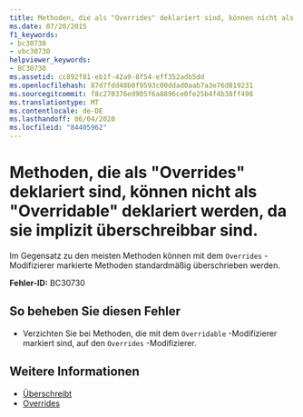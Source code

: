 ```yaml
---
title: Methoden, die als "Overrides" deklariert sind, können nicht als "Overridable" deklariert werden, da sie implizit überschreibbar sind.
ms.date: 07/20/2015
f1_keywords:
- bc30730
- vbc30730
helpviewer_keywords:
- BC30730
ms.assetid: cc892f81-eb1f-42a9-8f54-eff352adb5dd
ms.openlocfilehash: 87d7fdd48b0f9593c00ddad0aab7a3e76d819231
ms.sourcegitcommit: f8c270376ed905f6a8896ce0fe25b4f4b38ff498
ms.translationtype: MT
ms.contentlocale: de-DE
ms.lasthandoff: 06/04/2020
ms.locfileid: "84405962"
---
```

# <a name="methods-declared-overrides-cannot-be-declared-overridable-because-they-are-implicitly-overridable"></a>Methoden, die als "Overrides" deklariert sind, können nicht als "Overridable" deklariert werden, da sie implizit überschreibbar sind.
Im Gegensatz zu den meisten Methoden können mit dem `Overrides` -Modifizierer markierte Methoden standardmäßig überschrieben werden.  
  
 **Fehler-ID:** BC30730  
  
## <a name="to-correct-this-error"></a>So beheben Sie diesen Fehler  
  
- Verzichten Sie bei Methoden, die mit dem `Overridable` -Modifizierer markiert sind, auf den `Overrides` -Modifizierer.  
  
## <a name="see-also"></a>Weitere Informationen

- [Überschreibt](../language-reference/modifiers/overrides.md)
- [Overrides](../language-reference/modifiers/overridable.md)
